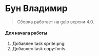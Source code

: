 # Бун Владимир

> Сборка работает на gulp версии 4.0. 

#### Для начала работы

1. Добавлен task sprite:png
2. Добавлен task copy:fonts


